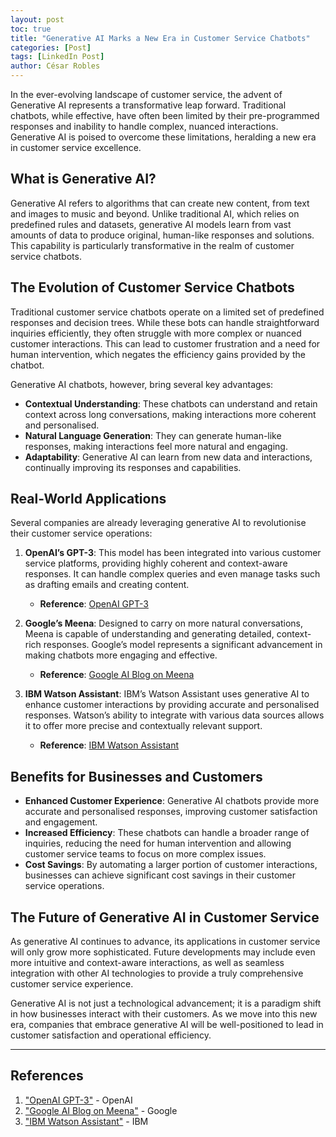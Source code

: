 ```yaml
---
layout: post
toc: true
title: "Generative AI Marks a New Era in Customer Service Chatbots"
categories: [Post]
tags: [LinkedIn Post]
author: César Robles
---
```

In the ever-evolving landscape of customer service, the advent of Generative AI represents a transformative leap forward. Traditional chatbots, while effective, have often been limited by their pre-programmed responses and inability to handle complex, nuanced interactions. Generative AI is poised to overcome these limitations, heralding a new era in customer service excellence.

##  What is Generative AI?
Generative AI refers to algorithms that can create new content, from text and images to music and beyond. Unlike traditional AI, which relies on predefined rules and datasets, generative AI models learn from vast amounts of data to produce original, human-like responses and solutions. This capability is particularly transformative in the realm of customer service chatbots.

##  The Evolution of Customer Service Chatbots
Traditional customer service chatbots operate on a limited set of predefined responses and decision trees. While these bots can handle straightforward inquiries efficiently, they often struggle with more complex or nuanced customer interactions. This can lead to customer frustration and a need for human intervention, which negates the efficiency gains provided by the chatbot.

Generative AI chatbots, however, bring several key advantages:
- **Contextual Understanding**: These chatbots can understand and retain context across long conversations, making interactions more coherent and personalised.
- **Natural Language Generation**: They can generate human-like responses, making interactions feel more natural and engaging.
- **Adaptability**: Generative AI can learn from new data and interactions, continually improving its responses and capabilities.

##  Real-World Applications
Several companies are already leveraging generative AI to revolutionise their customer service operations:

1. **OpenAI’s GPT-3**: This model has been integrated into various customer service platforms, providing highly coherent and context-aware responses. It can handle complex queries and even manage tasks such as drafting emails and creating content.
   - **Reference**: [OpenAI GPT-3](https://openai.com/research/gpt-3)

2. **Google’s Meena**: Designed to carry on more natural conversations, Meena is capable of understanding and generating detailed, context-rich responses. Google’s model represents a significant advancement in making chatbots more engaging and effective.
   - **Reference**: [Google AI Blog on Meena](https://ai.googleblog.com/2020/01/towards-conversational-agent-that-can.html)

3. **IBM Watson Assistant**: IBM’s Watson Assistant uses generative AI to enhance customer interactions by providing accurate and personalised responses. Watson’s ability to integrate with various data sources allows it to offer more precise and contextually relevant support.
   - **Reference**: [IBM Watson Assistant](https://www.ibm.com/cloud/watson-assistant/)

##  Benefits for Businesses and Customers

- **Enhanced Customer Experience**: Generative AI chatbots provide more accurate and personalised responses, improving customer satisfaction and engagement.
- **Increased Efficiency**: These chatbots can handle a broader range of inquiries, reducing the need for human intervention and allowing customer service teams to focus on more complex issues.
- **Cost Savings**: By automating a larger portion of customer interactions, businesses can achieve significant cost savings in their customer service operations.

##  The Future of Generative AI in Customer Service

As generative AI continues to advance, its applications in customer service will only grow more sophisticated. Future developments may include even more intuitive and context-aware interactions, as well as seamless integration with other AI technologies to provide a truly comprehensive customer service experience.

Generative AI is not just a technological advancement; it is a paradigm shift in how businesses interact with their customers. As we move into this new era, companies that embrace generative AI will be well-positioned to lead in customer satisfaction and operational efficiency.

---

##  References

1. ["OpenAI GPT-3"](https://openai.com/research/gpt-3) - OpenAI
2. ["Google AI Blog on Meena"](https://ai.googleblog.com/2020/01/towards-conversational-agent-that-can.html) - Google
3. ["IBM Watson Assistant"](https://www.ibm.com/cloud/watson-assistant/) - IBM
